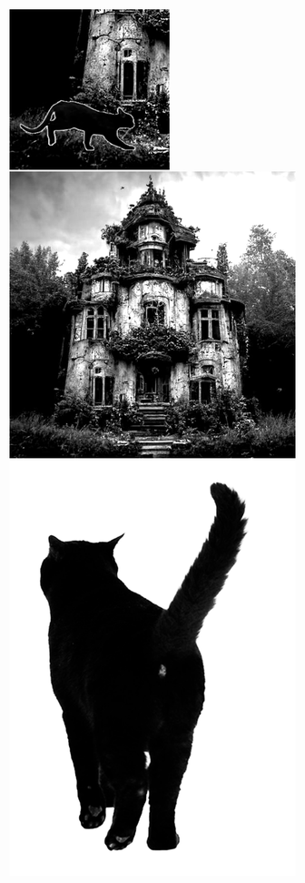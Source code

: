 <html>
<head>
<link rel="stylesheet" href="css/estilo examen.css">
</head>
<body >
<div id="d1">
  <img id= "i3" src="img/Entrada1.png" >
</div>
<div id="d2" >
<img id= "i4" src="img/Entrada.png" >
<a href="puerta_principal.html">
<img id= "i5" src="img/gato_atras.png" >
</a>
</div>
</body>
</html>
